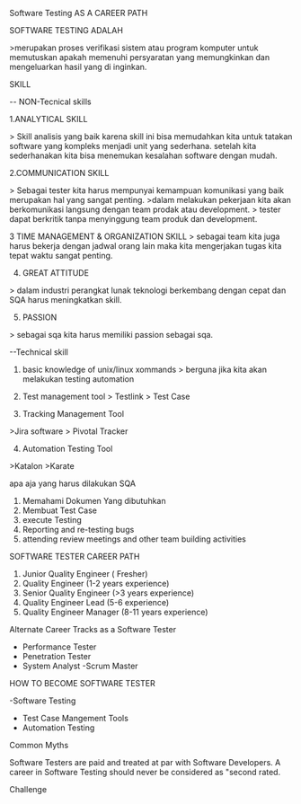 Software Testing AS A CAREER PATH

SOFTWARE TESTING ADALAH

\>merupakan proses verifikasi sistem atau program komputer untuk memutuskan apakah memenuhi persyaratan yang memungkinkan dan mengeluarkan hasil yang di inginkan.

SKILL

-- NON-Tecnical skills

1.ANALYTICAL SKILL

\> Skill analisis yang baik karena skill ini bisa memudahkan kita untuk tatakan software yang kompleks menjadi unit yang sederhana. setelah kita sederhanakan kita bisa menemukan kesalahan software dengan mudah.

2.COMMUNICATION SKILL

\> Sebagai tester kita harus mempunyai kemampuan komunikasi yang baik merupakan hal yang sangat penting.
\>dalam melakukan pekerjaan kita akan berkomunikasi langsung dengan team prodak atau development.
\> tester dapat berkritik tanpa menyinggung team produk dan development.

3 TIME MANAGEMENT & ORGANIZATION SKILL
\> sebagai team kita juga harus bekerja dengan jadwal orang lain maka kita mengerjakan tugas kita tepat waktu sangat penting.

4. GREAT ATTITUDE

\> dalam industri perangkat lunak teknologi berkembang dengan cepat dan SQA harus meningkatkan skill.

5. PASSION

\> sebagai sqa kita harus memiliki passion sebagai sqa.

--Technical skill

1. basic knowledge of unix/linux xommands
   \> berguna jika kita akan melakukan testing automation

2. Test management tool
   \> Testlink
   \> Test Case

3. Tracking Management Tool

\>Jira software
\> Pivotal Tracker

4. Automation Testing Tool

\>Katalon
\>Karate

apa aja yang harus dilakukan SQA

1. Memahami Dokumen Yang dibutuhkan
2. Membuat Test Case
3. execute Testing
4. Reporting and re-testing bugs
5. attending review meetings and other team building activities

SOFTWARE TESTER CAREER PATH

1. Junior Quality Engineer ( Fresher)
2. Quality Engineer (1-2 years experience)
3. Senior Quality Engineer (>3 years experience)
4. Quality Engineer Lead (5-6 experience)
5. Quality Engineer Manager (8-11 years experience)

Alternate Career Tracks as a Software Tester

- Performance Tester
- Penetration Tester
- System Analyst
  -Scrum Master

HOW TO BECOME SOFTWARE TESTER

-Software Testing

- Test Case Mangement Tools
- Automation Testing

Common Myths

Software Testers are paid and treated at par with Software Developers. A career in Software Testing should never be considered as "second rated.

Challenge

